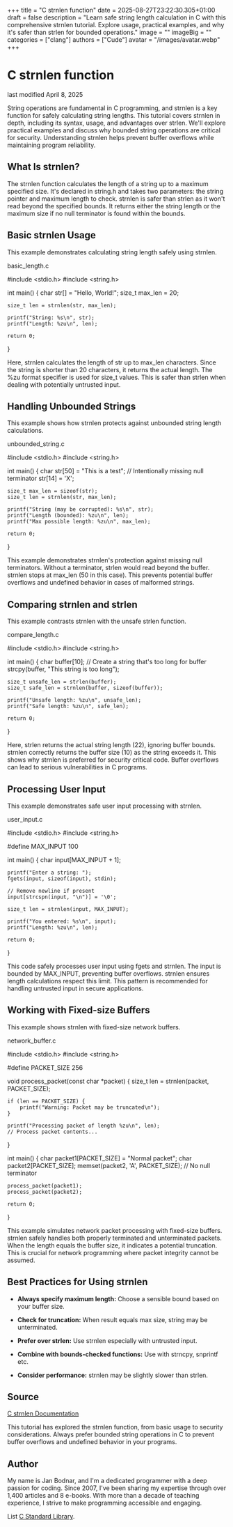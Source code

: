 +++
title = "C strnlen function"
date = 2025-08-27T23:22:30.305+01:00
draft = false
description = "Learn safe string length calculation in C with this
comprehensive strnlen tutorial. Explore usage, practical examples, and why it's
safer than strlen for bounded operations."
image = ""
imageBig = ""
categories = ["clang"]
authors = ["Cude"]
avatar = "/images/avatar.webp"
+++

# C strnlen function

last modified April 8, 2025

String operations are fundamental in C programming, and strnlen is a
key function for safely calculating string lengths. This tutorial covers
strnlen in depth, including its syntax, usage, and advantages over
strlen. We'll explore practical examples and discuss why bounded
string operations are critical for security. Understanding strnlen
helps prevent buffer overflows while maintaining program reliability.

## What Is strnlen?

The strnlen function calculates the length of a string up to a
maximum specified size. It's declared in string.h and takes two
parameters: the string pointer and maximum length to check.
strnlen is safer than strlen as it won't read beyond
the specified bounds. It returns either the string length or the maximum size if
no null terminator is found within the bounds.

## Basic strnlen Usage

This example demonstrates calculating string length safely using
strnlen.

basic_length.c
  

#include &lt;stdio.h&gt;
#include &lt;string.h&gt;

int main() {
    char str[] = "Hello, World!";
    size_t max_len = 20;
    
    size_t len = strnlen(str, max_len);

    printf("String: %s\n", str);
    printf("Length: %zu\n", len);

    return 0;
}

Here, strnlen calculates the length of str up to
max_len characters. Since the string is shorter than 20 characters,
it returns the actual length. The %zu format specifier is used for
size_t values. This is safer than strlen when dealing
with potentially untrusted input.

## Handling Unbounded Strings

This example shows how strnlen protects against unbounded string
length calculations.

unbounded_string.c
  

#include &lt;stdio.h&gt;
#include &lt;string.h&gt;

int main() {
    char str[50] = "This is a test";
    // Intentionally missing null terminator
    str[14] = 'X';
    
    size_t max_len = sizeof(str);
    size_t len = strnlen(str, max_len);

    printf("String (may be corrupted): %s\n", str);
    printf("Length (bounded): %zu\n", len);
    printf("Max possible length: %zu\n", max_len);

    return 0;
}

This example demonstrates strnlen's protection against missing null
terminators. Without a terminator, strlen would read beyond the
buffer. strnlen stops at max_len (50 in this case).
This prevents potential buffer overflows and undefined behavior in cases of
malformed strings.

## Comparing strnlen and strlen

This example contrasts strnlen with the unsafe strlen
function.

compare_length.c
  

#include &lt;stdio.h&gt;
#include &lt;string.h&gt;

int main() {
    char buffer[10];
    // Create a string that's too long for buffer
    strcpy(buffer, "This string is too long");
    
    size_t unsafe_len = strlen(buffer);
    size_t safe_len = strnlen(buffer, sizeof(buffer));

    printf("Unsafe length: %zu\n", unsafe_len);
    printf("Safe length: %zu\n", safe_len);

    return 0;
}

Here, strlen returns the actual string length (22), ignoring buffer
bounds. strnlen correctly returns the buffer size (10) as the
string exceeds it. This shows why strnlen is preferred for security
critical code. Buffer overflows can lead to serious vulnerabilities in C
programs.

## Processing User Input

This example demonstrates safe user input processing with strnlen.

user_input.c
  

#include &lt;stdio.h&gt;
#include &lt;string.h&gt;

#define MAX_INPUT 100

int main() {
    char input[MAX_INPUT + 1];
    
    printf("Enter a string: ");
    fgets(input, sizeof(input), stdin);
    
    // Remove newline if present
    input[strcspn(input, "\n")] = '\0';
    
    size_t len = strnlen(input, MAX_INPUT);

    printf("You entered: %s\n", input);
    printf("Length: %zu\n", len);

    return 0;
}

This code safely processes user input using fgets and
strnlen. The input is bounded by MAX_INPUT, preventing
buffer overflows. strnlen ensures length calculations respect this
limit. This pattern is recommended for handling untrusted input in secure
applications.

## Working with Fixed-size Buffers

This example shows strnlen with fixed-size network buffers.

network_buffer.c
  

#include &lt;stdio.h&gt;
#include &lt;string.h&gt;

#define PACKET_SIZE 256

void process_packet(const char *packet) {
    size_t len = strnlen(packet, PACKET_SIZE);
    
    if (len == PACKET_SIZE) {
        printf("Warning: Packet may be truncated\n");
    }
    
    printf("Processing packet of length %zu\n", len);
    // Process packet contents...
}

int main() {
    char packet1[PACKET_SIZE] = "Normal packet";
    char packet2[PACKET_SIZE];
    memset(packet2, 'A', PACKET_SIZE); // No null terminator
    
    process_packet(packet1);
    process_packet(packet2);

    return 0;
}

This example simulates network packet processing with fixed-size buffers.
strnlen safely handles both properly terminated and unterminated
packets. When the length equals the buffer size, it indicates a potential
truncation. This is crucial for network programming where packet integrity
cannot be assumed.

## Best Practices for Using strnlen

- **Always specify maximum length:** Choose a sensible bound based on your buffer size.

- **Check for truncation:** When result equals max size, string may be unterminated.

- **Prefer over strlen:** Use strnlen especially with untrusted input.

- **Combine with bounds-checked functions:** Use with strncpy, snprintf etc.

- **Consider performance:** strnlen may be slightly slower than strlen.

## Source

[C strnlen Documentation](https://en.cppreference.com/w/c/string/byte/strnlen)

This tutorial has explored the strnlen function, from basic usage to
security considerations. Always prefer bounded string operations in C to prevent
buffer overflows and undefined behavior in your programs.

## Author

My name is Jan Bodnar, and I'm a dedicated programmer with a deep passion for
coding. Since 2007, I've been sharing my expertise through over 1,400 articles
and 8 e-books. With more than a decade of teaching experience, I strive to make
programming accessible and engaging.

List [C Standard Library](/all/#clang-std).